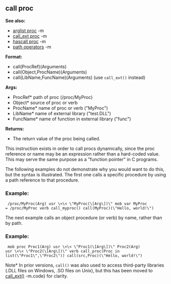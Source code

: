 ## call proc
**See also:**
*   [arglist proc](/ref/proc/arglist.md) -m
*   [call_ext proc](/ref/proc/call_ext.md) -m
*   [hascall proc](/ref/proc/hascall.md) -m
*   [path operators](/ref/operator/path.md) -m
<!-- -->
**Format:**
*   call(ProcRef)(Arguments)
*   call(Object,ProcName)(Arguments)
*   call(LibName,FuncName)(Arguments) (use `call_ext()` instead)
<!-- -->
**Args:**
*   ProcRef* path of proc (/proc/MyProc)
*   Object* source of proc or verb
*   ProcName* name of proc or verb (\"MyProc\")
*   LibName* name of external library (\"test.DLL\")
*   FuncName* name of function in external library (\"func\")
<!-- -->
**Returns:**
*   The return value of the proc being called.


This instruction exists in order to call procs dynamically,
since the proc reference or name may be an expression rather than a
hard-coded value. This may serve the same purpose as a \"function
pointer\" in C programs. 

The following examples do not
demonstrate why you would want to do this, but the syntax is
illustrated. The first one calls a specific procedure by using a path
reference to that procedure.
### Example:

```
 /proc/MyProc(Arg) usr \<\< \"MyProc(\[Arg\])\" mob var MyProc
= /proc/MyProc verb call_myproc() call(MyProc)(\"Hello, world!\")

```
 

The next example calls an object procedure (or verb)
by name, rather than by path.
### Example:

```
 mob proc Proc1(Arg) usr \<\< \"Proc1(\[Arg\])\" Proc2(Arg)
usr \<\< \"Proc2(\[Arg\])\" verb call_proc(Proc in
list(\"Proc1\",\"Proc2\")) call(src,Proc)(\"Hello, world!\") 
```



Note* In prior versions, `call()` was also used to access
third-party libraries (.DLL files on Windows, .SO files on Unix), but
this has been moved to [call_ext()](/ref/proc/call_ext.md) -m.code} for clarity.